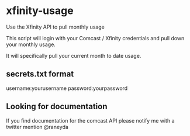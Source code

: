 # xfinity-usage
Use the Xfinity API to pull monthly usage

This script will login with your Comcast / Xfinity credentials and pull down your monthly usage.

It will specifically pull your current month to date usage.

## secrets.txt format

username:yourusername
password:yourpassword

## Looking for documentation
If you find documentation for the comcast API please notify me with a twitter mention @raneyda
